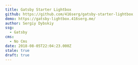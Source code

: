 ```yaml
---
title: Gatsby Starter Lightbox
github: https://github.com/416serg/gatsby-starter-lightbox
demo: https://gatsby-lightbox.416serg.me/
author: Sergiy Dybskiy
ssg:
  - Gatsby
cms:
  - No Cms
date: 2018-08-05T22:04:23.000Z
stale: true
draft: true
---
```

